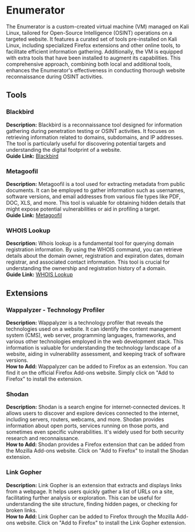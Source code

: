 # Enumerator <br>
The Enumerator is a custom-created virtual machine (VM) managed on Kali Linux, tailored for Open-Source Intelligence (OSINT) operations on a targeted website. It features a curated set of tools pre-installed on Kali Linux, including specialized Firefox extensions and other online tools, to facilitate efficient information gathering. Additionally, the VM is equipped with extra tools that have been installed to augment its capabilities. This comprehensive approach, combining both local and additional tools, enhances the Enumerator's effectiveness in conducting thorough website reconnaissance during OSINT activities.

## Tools <br>
### Blackbird <br>
**Description:** Blackbird is a reconnaissance tool designed for information gathering during penetration testing or OSINT activities. It focuses on retrieving information related to domains, subdomains, and IP addresses. The tool is particularly useful for discovering potential targets and understanding the digital footprint of a website. <br>
**Guide Link:** [Blackbird](https://github.com/p1ngul1n0/blackbird) <br>

### Metagoofil <br>
**Description:** Metagoofil is a tool used for extracting metadata from public documents. It can be employed to gather information such as usernames, software versions, and email addresses from various file types like PDF, DOC, XLS, and more. This tool is valuable for obtaining hidden details that might expose potential vulnerabilities or aid in profiling a target. <br>
**Guide Link:** [Metagoofil](https://www.kali.org/tools/metagoofil/) <br>

### WHOIS Lookup <br>
**Description:** Whois lookup is a fundamental tool for querying domain registration information. By using the WHOIS command, you can retrieve details about the domain owner, registration and expiration dates, domain registrar, and associated contact information. This tool is crucial for understanding the ownership and registration history of a domain. <br>
**Guide Link:** [WHOIS Lookup](https://www.geeksforgeeks.org/how-to-use-the-whois-command-on-ubuntu-linux) <br>

## Extensions <br>
### Wappalyzer - Technology Profiler <br>
**Description:** Wappalyzer is a technology profiler that reveals the technologies used on a website. It can identify the content management system (CMS), web server, programming languages, frameworks, and various other technologies employed in the web development stack. This information is valuable for understanding the technology landscape of a website, aiding in vulnerability assessment, and keeping track of software versions. <br>
**How to Add:** Wappalyzer can be added to Firefox as an extension. You can find it on the official Firefox Add-ons website. Simply click on "Add to Firefox" to install the extension. <br>

### Shodan <br>
**Description:** Shodan is a search engine for internet-connected devices. It allows users to discover and explore devices connected to the internet, including servers, routers, webcams, and more. Shodan provides information about open ports, services running on those ports, and sometimes even specific vulnerabilities. It's widely used for both security research and reconnaissance. <br>
**How to Add:** Shodan provides a Firefox extension that can be added from the Mozilla Add-ons website. Click on "Add to Firefox" to install the Shodan extension. <br>

### Link Gopher <br>
**Description:** Link Gopher is an extension that extracts and displays links from a webpage. It helps users quickly gather a list of URLs on a site, facilitating further analysis or exploration. This can be useful for understanding the site structure, finding hidden pages, or checking for broken links. <br>
**How to Add:** Link Gopher can be added to Firefox through the Mozilla Add-ons website. Click on "Add to Firefox" to install the Link Gopher extension. <br> 


